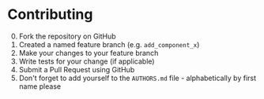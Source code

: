 # Contributing

0. Fork the repository on GitHub
0. Created a named feature branch (e.g. `add_component_x`)
0. Make your changes to your feature branch
0. Write tests for your change (if applicable)
0. Submit a Pull Request using GitHub
0. Don't forget to add yourself to the `AUTHORS.md` file - alphabetically by
   first name please
